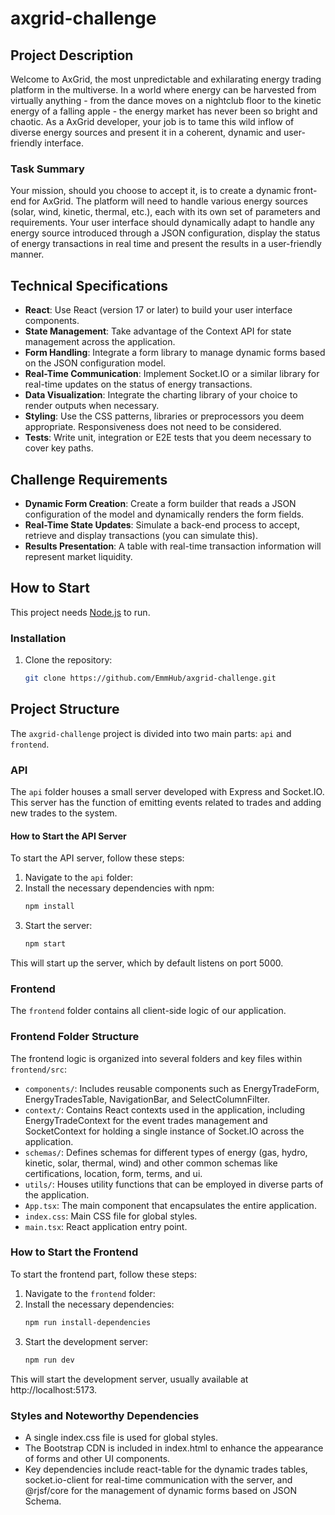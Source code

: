 # axgrid-challenge

## Project Description

Welcome to AxGrid, the most unpredictable and exhilarating energy trading platform in the multiverse. In a world where energy can be harvested from virtually anything - from the dance moves on a nightclub floor to the kinetic energy of a falling apple - the energy market has never been so bright and chaotic. As a AxGrid developer, your job is to tame this wild inflow of diverse energy sources and present it in a coherent, dynamic and user-friendly interface.

### Task Summary

Your mission, should you choose to accept it, is to create a dynamic front-end for AxGrid. The platform will need to handle various energy sources (solar, wind, kinetic, thermal, etc.), each with its own set of parameters and requirements. Your user interface should dynamically adapt to handle any energy source introduced through a JSON configuration, display the status of energy transactions in real time and present the results in a user-friendly manner.

## Technical Specifications

- **React**: Use React (version 17 or later) to build your user interface components.
- **State Management**: Take advantage of the Context API for state management across the application.
- **Form Handling**: Integrate a form library to manage dynamic forms based on the JSON configuration model.
- **Real-Time Communication**: Implement Socket.IO or a similar library for real-time updates on the status of energy transactions.
- **Data Visualization**: Integrate the charting library of your choice to render outputs when necessary.
- **Styling**: Use the CSS patterns, libraries or preprocessors you deem appropriate. Responsiveness does not need to be considered.
- **Tests**: Write unit, integration or E2E tests that you deem necessary to cover key paths.

## Challenge Requirements

- **Dynamic Form Creation**: Create a form builder that reads a JSON configuration of the model and dynamically renders the form fields.
- **Real-Time State Updates**: Simulate a back-end process to accept, retrieve and display transactions (you can simulate this).
- **Results Presentation**: A table with real-time transaction information will represent market liquidity.

## How to Start

This project needs [Node.js](https://nodejs.org/) to run.

### Installation

1. Clone the repository:
   ```sh
   git clone https://github.com/EmmHub/axgrid-challenge.git

## Project Structure

The `axgrid-challenge` project is divided into two main parts: `api` and `frontend`.

### API

The `api` folder houses a small server developed with Express and Socket.IO. This server has the function of emitting events related to trades and adding new trades to the system.

#### How to Start the API Server

To start the API server, follow these steps:

1. Navigate to the `api` folder:
2. Install the necessary dependencies with npm:
   ```sh
   npm install

3. Start the server:
   ```sh
   npm start


This will start up the server, which by default listens on port 5000.

### Frontend

The `frontend` folder contains all client-side logic of our application.

### Frontend Folder Structure

The frontend logic is organized into several folders and key files within `frontend/src`:

- `components/`: Includes reusable components such as EnergyTradeForm, EnergyTradesTable, NavigationBar, and SelectColumnFilter.
- `context/`: Contains React contexts used in the application, including EnergyTradeContext for the event trades management and SocketContext for holding a single instance of Socket.IO across the application.
- `schemas/`: Defines schemas for different types of energy (gas, hydro, kinetic, solar, thermal, wind) and other common schemas like certifications, location, form, terms, and ui.
- `utils/`: Houses utility functions that can be employed in diverse parts of the application.
- `App.tsx`: The main component that encapsulates the entire application.
- `index.css`: Main CSS file for global styles.
- `main.tsx`: React application entry point.

### How to Start the Frontend

To start the frontend part, follow these steps:

1. Navigate to the `frontend` folder:
2. Install the necessary dependencies:
   ```sh
   npm run install-dependencies

3. Start the development server:
   ```sh
   npm run dev

This will start the development server, usually available at http://localhost:5173.

### Styles and Noteworthy Dependencies

- A single index.css file is used for global styles.
- The Bootstrap CDN is included in index.html to enhance the appearance of forms and other UI components.
- Key dependencies include react-table for the dynamic trades tables, socket.io-client for real-time communication with the server, and @rjsf/core for the management of dynamic forms based on JSON Schema.